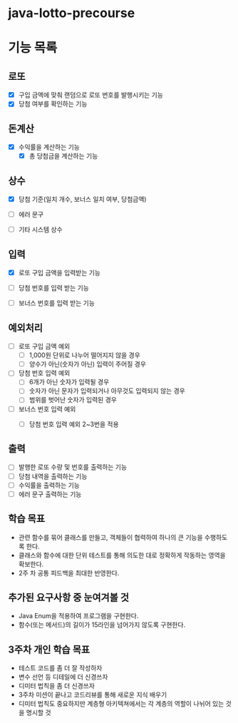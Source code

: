 # java-lotto-precourse

# 기능 목록

## 로또
- [x] 구입 금액에 맞춰 랜덤으로 로또 번호를 발행시키는 기능
- [x] 당첨 여부를 확인하는 기능

## 돈계산

- [x] 수익률을 계산하는 기능
  - [x] 총 당첨금을 계산하는 기능

## 상수
- [x] 당첨 기준(일치 개수, 보너스 일치 여부, 당첨금액)
- [ ] 에러 문구
- [ ] 기타 시스템 상수


## 입력
- [x] 로또 구입 금액을 입력받는 기능
- [ ] 당첨 번호를 입력 받는 기능
- [ ] 보너스 번호를 입력 받는 기능


## 예외처리
- [ ] 로또 구입 금액 예외
  - [ ] 1,000원 단위로 나누어 떨어지지 않을 경우
  - [ ] 양수가 아닌(숫자가 아닌) 입력이 주어질 경우
- [ ] 당첨 번호 입력 예외
  - [ ] 6개가 아닌 숫자가 입력될 경우
  - [ ] 숫자가 아닌 문자가 입력되거나 아무것도 입력되지 않는 경우
  - [ ] 범위를 벗어난 숫자가 입력된 경우
- [ ] 보너스 번호 입력 예외
  - [ ] 당첨 번호 입력 예외 2~3번을 적용


## 출력
- [ ] 발행한 로또 수량 및 번호를 출력하는 기능
- [ ] 당첨 내역을 출력하는 기능
- [ ] 수익률을 출력하는 기능
- [ ] 에러 문구 출력하는 기능

## 학습 목표
- 관련 함수를 묶어 클래스를 만들고, 객체들이 협력하여 하나의 큰 기능을 수행하도록 한다.
- 클래스와 함수에 대한 단위 테스트를 통해 의도한 대로 정확하게 작동하는 영역을 확보한다.
- 2주 차 공통 피드백을 최대한 반영한다.

## 추가된 요구사항 중 눈여겨볼 것
- Java Enum을 적용하여 프로그램을 구현한다.
- 함수(또는 메서드)의 길이가 15라인을 넘어가지 않도록 구현한다.


## 3주차 개인 학습 목표
- 테스트 코드를 좀 더 잘 작성하자
- 변수 선언 등 디테일에 더 신경쓰자
- 디미터 법칙을 좀 더 신경쓰자
- 3주차 미션이 끝나고 코드리뷰를 통해 새로운 지식 배우기
- 디미터 법칙도 중요하지만 계층형 아키텍쳐에서는 각 계층의 역할이 나뉘어 있는 것을 명시할 것
